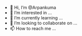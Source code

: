 - 👋 Hi, I’m @Arpankuma
- 👀 I’m interested in ...
- 🌱 I’m currently learning ...
- 💞️ I’m looking to collaborate on ...
- 📫 How to reach me ...

<!---
Arpankuma/Arpankuma is a ✨ special ✨ repository because its `README.md` (this file) appears on your GitHub profile.
You can click the Preview link to take a look at your changes.
--->
